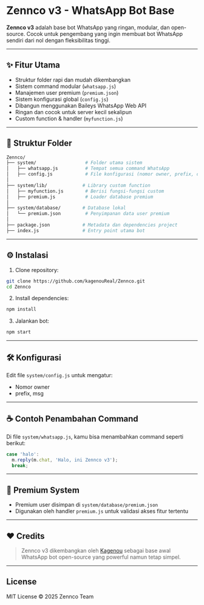 # Zennco v3 - WhatsApp Bot Base

**Zennco v3** adalah base bot WhatsApp yang ringan, modular, dan open-source. Cocok untuk pengembang yang ingin membuat bot WhatsApp sendiri dari nol dengan fleksibilitas tinggi.

---

## ✨ Fitur Utama

- Struktur folder rapi dan mudah dikembangkan
- Sistem command modular (`whatsapp.js`)
- Manajemen user premium (`premium.json`)
- Sistem konfigurasi global (`config.js`)
- Dibangun menggunakan Baileys WhatsApp Web API
- Ringan dan cocok untuk server kecil sekalipun
- Custom function & handler (`myfunction.js`)

---

## 🧾 Struktur Folder

```bash
Zennco/
├── system/                  # Folder utama sistem
│   ├── whatsapp.js          # Tempat semua command WhatsApp
│   ├── config.js            # File konfigurasi (nomor owner, prefix, dll)
│
├── system/lib/             # Library custom function
│   ├── myfunction.js        # Berisi fungsi-fungsi custom
│   ├── premium.js           # Loader database premium
│
├── system/database/        # Database lokal
│   └── premium.json         # Penyimpanan data user premium
│
├── package.json            # Metadata dan dependencies project
├── index.js                # Entry point utama bot
```

---

## ⚙️ Instalasi

1. Clone repository:
```bash
git clone https://github.com/kagenouReal/Zennco.git
cd Zennco
```

2. Install dependencies:
```bash
npm install
```

3. Jalankan bot:
```bash
npm start
```

---

## 🛠 Konfigurasi

Edit file `system/config.js` untuk mengatur:
- Nomor owner
- prefix, msg

---

## ☕ Contoh Penambahan Command

Di file `system/whatsapp.js`, kamu bisa menambahkan command seperti berikut:

```js
case 'halo':
  m.reply(m.chat, 'Halo, ini Zennco v3');
  break;
```

---

## 🔐 Premium System

- Premium user disimpan di `system/database/premium.json`
- Digunakan oleh handler `premium.js` untuk validasi akses fitur tertentu

---

## ❤️ Credits

> Zennco v3 dikembangkan oleh [Kagenou](https://github.com/kagenouReal) sebagai base awal WhatsApp bot open-source yang powerful namun tetap simpel.

---

## License

MIT License © 2025 Zennco Team
